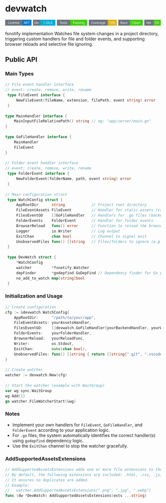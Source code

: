 # devwatch
<!-- START_SECTION:BADGES_SECTION -->
<a href="docs/img/badges.svg"><img src="docs/img/badges.svg" alt="Project Badges" title="Generated by badges.sh from github.com/cdvelop/devscripts"></a>
<!-- END_SECTION:BADGES_SECTION -->

fsnotify implementation Watches file system changes in a project directory, triggering custom handlers for file and folder events, and supporting browser reloads and selective file ignoring.

## Public API

### Main Types

```go
// File event handler interface
// event: create, remove, write, rename
 type FileEvent interface {
     NewFileEvent(fileName, extension, filePath, event string) error
 }

type MainHandler interface {
	MainInputFileRelativePath() string // eg: "app/server/main.go"
}

type GoFileHandler interface {
	MainHandler
	FileEvent
}

// Folder event handler interface
// event: create, remove, write, rename
 type FolderEvent interface {
     NewFolderEvent(folderName, path, event string) error
 }

// Main configuration struct
 type WatchConfig struct {
     AppRootDir      string            // Project root directory
     FileEventAssets FileEvent         // Handler for static assets (css, js, html, etc)
     FilesEventGO    []GoFileHandler   // Handlers for .go files (backend, wasm, etc)
     FolderEvents    FolderEvent       // Handler for folder events
     BrowserReload   func() error      // Function to reload the browser
     Logger          io.Writer         // Log output
     ExitChan        chan bool         // Channel to signal exit
     UnobservedFiles func() []string   // Files/folders to ignore (e.g. .git, .vscode)
 }

 type DevWatch struct {
     *WatchConfig
     watcher         *fsnotify.Watcher
     depFinder       *godepfind.GoDepFind // Dependency finder for Go projects
     no_add_to_watch map[string]bool
 }
```

### Initialization and Usage

```go
// Create configuration
cfg := &devwatch.WatchConfig{
    AppRootDir:      "/path/to/your/app",
    FileEventAssets: yourAssetsHandler,
    FilesEventGO:    []devwatch.GoFileHandler{yourBackendHandler, yourWasmHandler},
    FolderEvents:    yourFolderHandler,
    BrowserReload:   yourReloadFunc,
    Writer:          os.Stdout,
    ExitChan:        make(chan bool),
    UnobservedFiles: func() []string { return []string{".git", ".vscode"} },
}

// Create watcher
watcher := devwatch.New(cfg)

// Start the watcher (example with WaitGroup)
var wg sync.WaitGroup
wg.Add(1)
go watcher.FileWatcherStart(&wg)
```

### Notes

- Implement your own handlers for `FileEvent`, `GoFileHandler`, and `FolderEvent` according to your application logic.
- For `.go` files, the system automatically identifies the correct handler(s) using `godepfind` dependency logic.
- Use the `ExitChan` channel to stop the watcher gracefully.

### AddSupportedAssetsExtensions

```go
// AddSupportedAssetsExtensions adds one or more file extensions to the supported assets list.
// By default, the following extensions are included: .html, .css, .js, .svg
// It ensures no duplicates are added.
// Example:
//   watcher.AddSupportedAssetsExtensions(".png", ".jpg", ".webp")
func (dw *DevWatch) AddSupportedAssetsExtensions(exts ...string)
```
